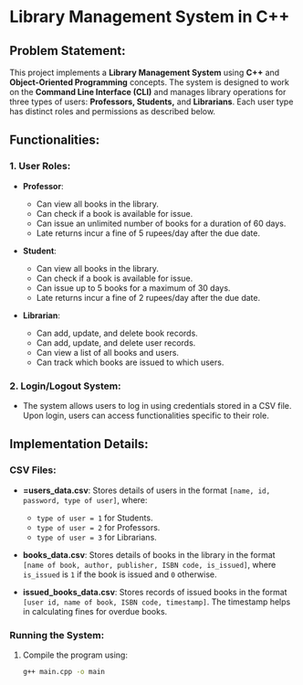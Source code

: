 # Library Management System in C++

## Problem Statement:
This project implements a **Library Management System** using **C++** and **Object-Oriented Programming** concepts. The system is designed to work on the **Command Line Interface (CLI)** and manages library operations for three types of users: **Professors, Students,** and **Librarians**. Each user type has distinct roles and permissions as described below.

## Functionalities:

### 1. User Roles:
- **Professor**:
  - Can view all books in the library.
  - Can check if a book is available for issue.
  - Can issue an unlimited number of books for a duration of 60 days.
  - Late returns incur a fine of 5 rupees/day after the due date.

- **Student**:
  - Can view all books in the library.
  - Can check if a book is available for issue.
  - Can issue up to 5 books for a maximum of 30 days.
  - Late returns incur a fine of 2 rupees/day after the due date.

- **Librarian**:
  - Can add, update, and delete book records.
  - Can add, update, and delete user records.
  - Can view a list of all books and users.
  - Can track which books are issued to which users.

### 2. Login/Logout System:
- The system allows users to log in using credentials stored in a CSV file. Upon login, users can access functionalities specific to their role.

## Implementation Details:

### CSV Files:
- **=users_data.csv**: Stores details of users in the format `[name, id, password, type of user]`, where:
  - `type of user = 1` for Students.
  - `type of user = 2` for Professors.
  - `type of user = 3` for Librarians.
  
- **books_data.csv**: Stores details of books in the library in the format `[name of book, author, publisher, ISBN code, is_issued]`, where `is_issued` is `1` if the book is issued and `0` otherwise.

- **issued_books_data.csv**: Stores records of issued books in the format `[user id, name of book, ISBN code, timestamp]`. The timestamp helps in calculating fines for overdue books.

### Running the System:
1. Compile the program using:
   ```bash
   g++ main.cpp -o main
